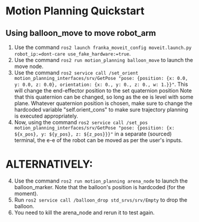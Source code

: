 # Motion Planning Quickstart

## Using balloon_move to move robot_arm
1. Use the command `ros2 launch franka_moveit_config moveit.launch.py robot_ip:=dont-care use_fake_hardware:=true`.
2. Use the command `ros2 run motion_planning balloon_move` to launch the move node.
3. Use the command `ros2 service call /set_orient motion_planning_interfaces/srv/GetPose "pose: {position: {x: 0.0, y: 0.0, z: 0.0}, orientation: {x: 0., y: 0., z: 0., w: 1.}}"`. This will change the end-effector position to the set quaternion position
    Note that this quaternion can be changed, so long as the ee is level with some plane. Whatever quaternion position is chosen, make sure to change the hardcoded variable "self.orient_cons" to make sure trajectory planning is executed appropriately.
4. Now, using the command `ros2 service call /set_pos motion_planning_interfaces/srv/GetPose "pose: {position: {x: ${x_pos}, y: ${y_pos}, z: ${z_pos}}}"` in a separate (sourced) terminal, the e-e of the robot can be moved as per the user's inputs.

# ALTERNATIVELY:
4. Use the command `ros2 run motion_planning arena_node` to launch the balloon_marker. Note that the balloon's position is hardcoded (for the moment).
5. Run `ros2 service call /balloon_drop std_srvs/srv/Empty` to drop the balloon.
6. You need to kill the arena_node and rerun it to test again.